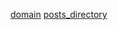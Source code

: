 [title]: <> (Notatki z historii)
[icon]: <> (http://story.soveritas.uk)
[domain](http://story.soveritas.uk)
[posts_directory](./posts)
